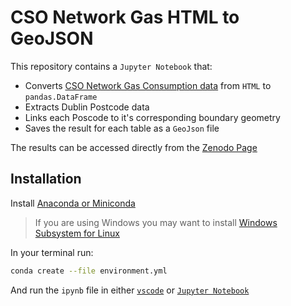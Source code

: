 # CSO Network Gas HTML to GeoJSON

This repository contains a `Jupyter Notebook` that:

- Converts [CSO Network Gas Consumption data](https://www.cso.ie/en/releasesandpublications/er/ngc/networkedgasconsumption2019/) from `HTML` to `pandas.DataFrame`
- Extracts Dublin Postcode data
- Links each Poscode to it's corresponding boundary geometry
- Saves the result for each table as a `GeoJson` file

The results can be accessed directly from the [Zenodo Page](https://zenodo.org/record/4545792)

## Installation

Install [Anaconda or Miniconda](https://docs.conda.io/projects/conda/en/latest/user-guide/install/index.html#installing-conda-on-a-system-that-has-other-python-installations-or-packages)

> If you are using Windows you may want to install [Windows Subsystem for Linux](https://docs.microsoft.com/en-us/windows/wsl/install-win10)

In your terminal run:
```bash
conda create --file environment.yml 
```

And run the `ipynb` file in either [`vscode`](https://code.visualstudio.com/) or [`Jupyter Notebook`](https://jupyter.org/)